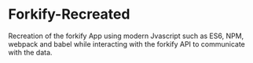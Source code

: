 # Forkify-Recreated
Recreation of the forkify App using modern Jvascript such as ES6, NPM, webpack and babel while interacting with the forkify API to communicate with the data.
